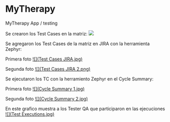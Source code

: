 # MyTherapy
 MyTherapy App / testing

Se crearon los Test Cases en la matriz:
[![](MyTherapyMatriz.jpg)]()

Se agregaron los Test Cases de la matriz en JIRA con la herramienta Zephyr:

Primera foto
[![](Test Cases JIRA.jpg)]()

Segunda foto
[![](Test Cases JIRA 2.png)]()


Se ejecutaron los TC con la herramiento Zephyr en el Cycle Summary:

Primera foto
[![](Cycle Summary 1.jpg)]()

Segunda foto
[![](Cycle Summary 2.jpg)]()

En este grafico muestra a los Tester QA que participaron en las ejecuciones
[![](Test Executions.jpg)]()
